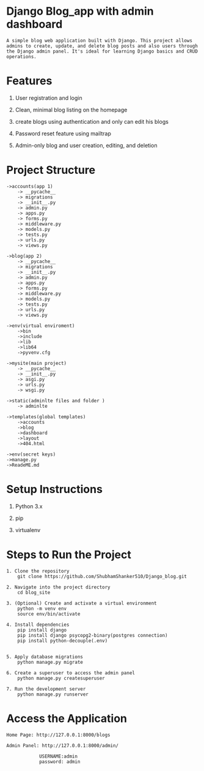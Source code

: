 # Django Blog_app with admin dashboard

    A simple blog web application built with Django. This project allows admins to create, update, and delete blog posts and also users through the Django admin panel. It's ideal for learning Django basics and CRUD operations.

# Features

   1. User registration and login

   2. Clean, minimal blog listing on the homepage

   3. create blogs using authentication and only can edit his blogs

   4. Password reset feature using mailtrap
   
   5. Admin-only blog and user creation, editing, and deletion


# Project Structure

    ->accounts(app 1)
        -> __pycache__
        -> migrations
        -> __init__.py
        -> admin.py
        -> apps.py
        -> forms.py
        -> middleware.py
        -> models.py
        -> tests.py
        -> urls.py
        -> views.py
    
    ->blog(app 2)
        -> __pycache__
        -> migrations
        -> __init__.py
        -> admin.py
        -> apps.py
        -> forms.py
        -> middleware.py
        -> models.py
        -> tests.py
        -> urls.py
        -> views.py
    
    ->env(virtual enviroment)
        ->bin
        ->include
        ->lib
        ->lib64
        ->pyvenv.cfg
    
    ->mysite(main project)
        -> __pycache__
        -> __init__.py
        -> asgi.py
        -> urls.py
        -> wsgi.py

    ->static(adminlte files and folder )
        -> adminlte

    ->templates(global templates)
        ->accounts
        ->blog
        ->dashboard
        ->layout
        ->404.html

    ->env(secret keys)
    ->manage.py
    ->ReadeME.md


# Setup Instructions

1. Python 3.x

2. pip 

3. virtualenv

# Steps to Run the Project

    1. Clone the repository
        git clone https://github.com/ShubhamShanker510/Django_blog.git

    2. Navigate into the project directory
        cd blog_site

    3. (Optional) Create and activate a virtual environment
        python -m venv env
        source env/bin/activate  

    4. Install dependencies
        pip install django
        pip install django psycopg2-binary(postgres connection)
        pip install python-decouple(.env)


    5. Apply database migrations
        python manage.py migrate

    6. Create a superuser to access the admin panel
        python manage.py createsuperuser

    7. Run the development server
        python manage.py runserver

# Access the Application
    Home Page: http://127.0.0.1:8000/blogs

    Admin Panel: http://127.0.0.1:8000/admin/
                
                USERNAME:admin
                password: admin